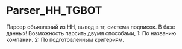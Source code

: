 # Parser_HH_TGBOT
Парсер объявлений из HH,  вывод в тг, система подписок. В базе данных!
Возможность парсить двумя способами, 1: По названию компании. 2: По подготовленным критериям.
